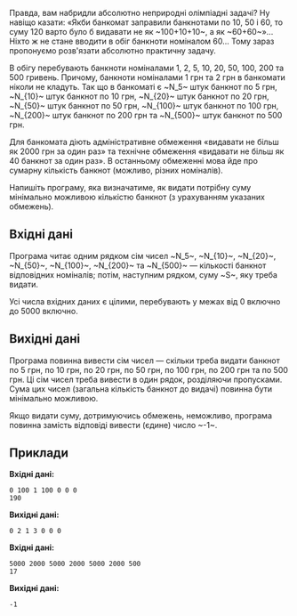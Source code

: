 ﻿Правда, вам набридли абсолютно неприродні олімпіадні задачі?
Ну навіщо казати: «Якби банкомат заправили банкнотами по 10, 50 і 60,
то суму 120 варто було б видавати не як ~100+10+10~,
а як ~60+60~»...
Ніхто ж не стане вводити в обіг банкноти номіналом 60...
Тому зараз пропонуємо розв'язати абсолютно практичну задачу.

В обігу перебувають банкноти номіналами 1, 2, 5, 10, 20, 50, 100, 200 та 500 гривень.
Причому, банкноти номіналами 1 грн та 2 грн в банкомати ніколи не кладуть.
Так що в банкоматі є
~N_5~ штук банкнот по 5 грн,
~N_{10}~ штук банкнот по 10 грн,
~N_{20}~ штук банкнот по 20 грн,
~N_{50}~ штук банкнот по 50 грн,
~N_{100}~ штук банкнот по 100 грн,
~N_{200}~ штук банкнот по 200 грн та
~N_{500}~ штук банкнот по 500 грн.

Для банкомата діють адміністративне обмеження
«видавати не більш як 2000 грн за один раз»
та технічне обмеження
«видавати не більш як 40 банкнот за один раз».
В останньому обмеженні мова йде про сумарну
кількість банкнот (можливо, різних номіналів).

Напишіть програму, яка визначатиме, як видати
потрібну суму мінімально можливою кількістю банкнот
(з урахуванням указаних обмежень).

## Вхідні дані
Програма читає одним рядком сім чисел
~N_5~, ~N_{10}~, ~N_{20}~,
~N_{50}~, ~N_{100}~, ~N_{200}~ та ~N_{500}~ — кількості банкнот відповідних номіналів;
потім, наступним рядком, суму ~S~, яку треба видати.

Усі числа вхідних даних є цілими, перебувають у межах від 0 включно до 5000 включно.

## Вихідні дані
Програма повинна вивести сім чисел — скільки треба видати банкнот
по 5 грн,
по 10 грн,
по 20 грн,
по 50 грн,
по 100 грн,
по 200 грн та
по 500 грн.
Ці сім чисел треба вивести в один рядок, розділяючи пропусками.
Сума цих чисел (загальна кількість банкнот до видачі) повинна бути мінімально можливою.

Якщо видати суму, дотримуючись обмежень, неможливо, програма повинна замість відповіді вивести (єдине) число  ~-1~.

## Приклади
**Вхідні дані:**
```
0 100 1 100 0 0 0
190
```

**Вихідні дані:**
```
0 2 1 3 0 0 0
```

**Вхідні дані:**
```
5000 2000 5000 2000 5000 2000 500
17
```

**Вихідні дані:**
```
-1
```

